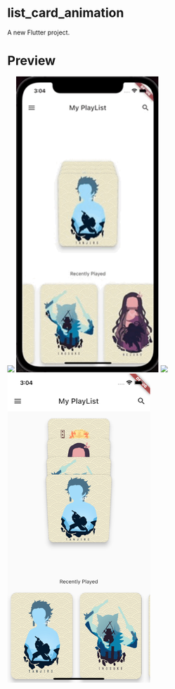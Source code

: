 # list_card_animation

A new Flutter project.

# Preview
<img src="preview/image.png" width="425"/> <img src="preview.gif" width="325"/> 
<img src="preview/image.png" width="425"/> <img src="preview.png" width="325"/> 